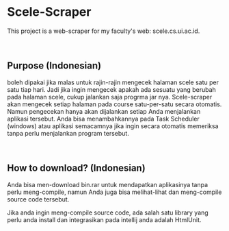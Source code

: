 # Scele-Scraper

This project is a web-scraper for my faculty's web: scele.cs.ui.ac.id. 
  
<br/>

Purpose (Indonesian)
---

boleh dipakai jika malas untuk rajin-rajin mengecek halaman scele satu per satu tiap hari. Jadi jika ingin mengecek apakah ada sesuatu yang berubah pada halaman scele, 
cukup jalankan saja progrma jar nya.  Scele-scraper akan mengecek setiap halaman pada course satu-per-satu secara otomatis. Namun pengecekan hanya akan dijalankan setiap
Anda menjalankan aplikasi tersebut. Anda bisa menambahkannya pada Task Scheduler (windows) atau aplikasi semacamnya jika ingin secara otomatis memeriksa tanpa perlu menjalankan
program tersebut.

<br/>

How to download? (Indonesian)
---

Anda bisa men-download bin.rar untuk mendapatkan aplikasinya tanpa perlu meng-compile, namun Anda juga bisa melihat-lihat dan meng-compile source code tersebut. 

Jika anda ingin meng-compile source code, ada salah satu library yang perlu anda install dan integrasikan pada intellij anda adalah HtmlUnit.
